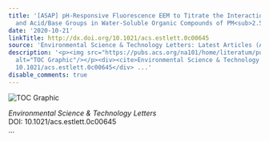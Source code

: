 ```yaml
---
title: '[ASAP] pH-Responsive Fluorescence EEM to Titrate the Interaction between Fluorophores
  and Acid/Base Groups in Water-Soluble Organic Compounds of PM<sub>2.5</sub>'
date: '2020-10-21'
linkTitle: http://dx.doi.org/10.1021/acs.estlett.0c00645
source: 'Environmental Science & Technology Letters: Latest Articles (ACS Publications)'
description: '<p><img src="https://pubs.acs.org/na101/home/literatum/publisher/achs/journals/content/estlcu/0/estlcu.ahead-of-print/acs.estlett.0c00645/20201021/images/medium/ez0c00645_0005.gif"
  alt="TOC Graphic"/></p><div><cite>Environmental Science & Technology Letters</cite></div><div>DOI:
  10.1021/acs.estlett.0c00645</div> ...'
disable_comments: true
---
```

<p><img src="https://pubs.acs.org/na101/home/literatum/publisher/achs/journals/content/estlcu/0/estlcu.ahead-of-print/acs.estlett.0c00645/20201021/images/medium/ez0c00645_0005.gif" alt="TOC Graphic"/></p><div><cite>Environmental Science & Technology Letters</cite></div><div>DOI: 10.1021/acs.estlett.0c00645</div> ...